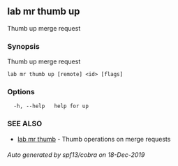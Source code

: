 ## lab mr thumb up

Thumb up merge request

### Synopsis

Thumb up merge request

```
lab mr thumb up [remote] <id> [flags]
```

### Options

```
  -h, --help   help for up
```

### SEE ALSO

* [lab mr thumb](lab_mr_thumb.md)	 - Thumb operations on merge requests

###### Auto generated by spf13/cobra on 18-Dec-2019
